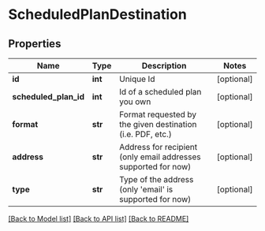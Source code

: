 # ScheduledPlanDestination

## Properties
Name | Type | Description | Notes
------------ | ------------- | ------------- | -------------
**id** | **int** | Unique Id | [optional] 
**scheduled_plan_id** | **int** | Id of a scheduled plan you own | [optional] 
**format** | **str** | Format requested by the given destination (i.e. PDF, etc.) | [optional] 
**address** | **str** | Address for recipient (only email addresses supported for now) | [optional] 
**type** | **str** | Type of the address (only &#39;email&#39; is supported for now) | [optional] 

[[Back to Model list]](../README.md#documentation-for-models) [[Back to API list]](../README.md#documentation-for-api-endpoints) [[Back to README]](../README.md)


